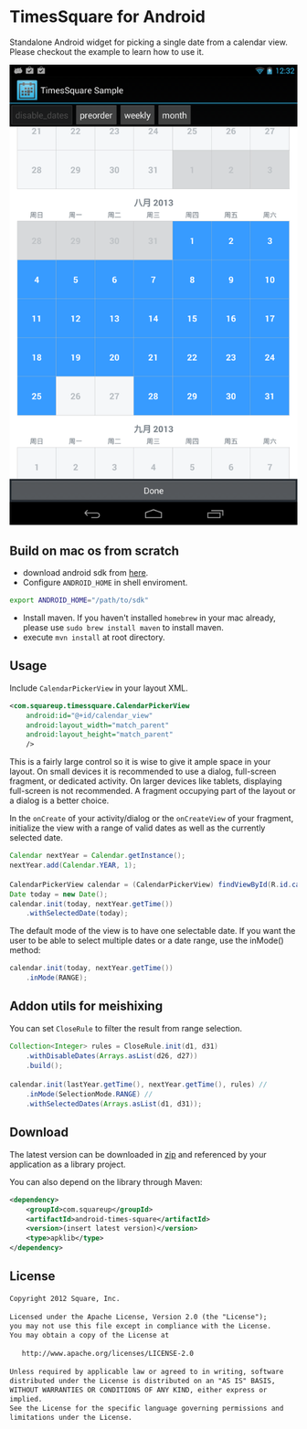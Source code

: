 TimesSquare for Android
==========================

Standalone Android widget for picking a single date from a calendar view. Please checkout the example to learn how to use it.

![Screenshot](timesSquareScreenshot.png)

Build on mac os from scratch
-----

- download android sdk from [here].
- Configure `ANDROID_HOME` in shell enviroment.
```bash
export ANDROID_HOME="/path/to/sdk"
```
- Install maven. If you haven't installed `homebrew` in your mac already, please use `sudo brew install maven` to install maven.
- execute `mvn install` at root directory.

Usage
-----

Include `CalendarPickerView` in your layout XML.

```xml
<com.squareup.timessquare.CalendarPickerView
    android:id="@+id/calendar_view"
    android:layout_width="match_parent"
    android:layout_height="match_parent"
    />
```

This is a fairly large control so it is wise to give it ample space in your layout. On small
devices it is recommended to use a dialog, full-screen fragment, or dedicated activity. On larger
devices like tablets, displaying full-screen is not recommended. A fragment occupying part of the
layout or a dialog is a better choice.

In the `onCreate` of your activity/dialog or the `onCreateView` of your fragment, initialize the
view with a range of valid dates as well as the currently selected date.

```java
Calendar nextYear = Calendar.getInstance();
nextYear.add(Calendar.YEAR, 1);

CalendarPickerView calendar = (CalendarPickerView) findViewById(R.id.calendar_view);
Date today = new Date();
calendar.init(today, nextYear.getTime())
    .withSelectedDate(today);
```

The default mode of the view is to have one selectable date.  If you want the user to be able to
select multiple dates or a date range, use the inMode() method:

```java
calendar.init(today, nextYear.getTime())
    .inMode(RANGE);
```

Addon utils for meishixing
--------

You can set `CloseRule` to filter the result from range selection.

```java
Collection<Integer> rules = CloseRule.init(d1, d31)
    .withDisableDates(Arrays.asList(d26, d27))
    .build();

calendar.init(lastYear.getTime(), nextYear.getTime(), rules) //
    .inMode(SelectionMode.RANGE) //
    .withSelectedDates(Arrays.asList(d1, d31));
```


Download
--------

The latest version can be downloaded in [zip][zip] and referenced by your application as a library
project.

You can also depend on the library through Maven:

```xml
<dependency>
    <groupId>com.squareup</groupId>
    <artifactId>android-times-square</artifactId>
    <version>(insert latest version)</version>
    <type>apklib</type>
</dependency>
```

License
-------

    Copyright 2012 Square, Inc.

    Licensed under the Apache License, Version 2.0 (the "License");
    you may not use this file except in compliance with the License.
    You may obtain a copy of the License at

       http://www.apache.org/licenses/LICENSE-2.0

    Unless required by applicable law or agreed to in writing, software
    distributed under the License is distributed on an "AS IS" BASIS,
    WITHOUT WARRANTIES OR CONDITIONS OF ANY KIND, either express or implied.
    See the License for the specific language governing permissions and
    limitations under the License.



 [zip]: https://github.com/square/android-times-square/archive/master.zip
 [here]: http://developer.android.com/sdk/index.html
